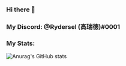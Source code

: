 ### Hi there 👋


### My Discord: @Rydersel (高瑞德)#0001


### My Stats:

![Anurag's GitHub stats](https://github-readme-stats.vercel.app/api?username=Rydersel&show_icons=true&theme=tokyonight)
